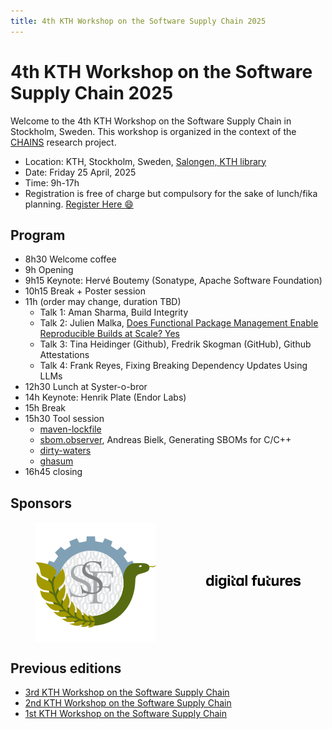 ```yaml
---
title: 4th KTH Workshop on the Software Supply Chain 2025
---
```


<meta name="og:description" content="KTH hosts the 4th CHAINS workshop where we have conversations about super cool research on software supply chain security and reliability.">
<meta property="og:url" content="https://chains.proj.kth.se/software-supply-chain-workshop-4">
<meta property="og:image" content="https://avatars.githubusercontent.com/u/104410944?s=200&v=4">

# 4th KTH Workshop on the Software Supply Chain 2025

Welcome to the 4th KTH Workshop on the Software Supply Chain in Stockholm, Sweden.
This workshop is organized in the context of the [CHAINS](https://chains.proj.kth.se/) research project.


* Location: KTH, Stockholm, Sweden, [Salongen, KTH library](https://www.kth.se/places/room/id/2ce773d5-3190-4588-8618-27ea2822000b)
* Date: Friday 25 April, 2025
* Time: 9h-17h
* Registration is free of charge but compulsory for the sake of lunch/fika planning. [Register Here 😄](https://www.kth.se/form/678a135a19c08f75a45b7dbd)

## Program

* 8h30 Welcome coffee
* 9h Opening
* 9h15 Keynote: Hervé Boutemy (Sonatype, Apache Software Foundation)
* 10h15 Break + Poster session
* 11h (order may change, duration TBD)
  * Talk 1: Aman Sharma, Build Integrity
  * Talk 2: Julien Malka, [Does Functional Package Management Enable Reproducible Builds at Scale? Yes](https://hal.science/hal-04913007)
  * Talk 3: Tina Heidinger (Github), Fredrik Skogman (GitHub), Github Attestations 
  * Talk 4: Frank Reyes, Fixing Breaking Dependency Updates Using LLMs
* 12h30 Lunch at Syster-o-bror
* 14h Keynote: Henrik Plate (Endor Labs)
* 15h Break
* 15h30 Tool session
  * [maven-lockfile](https://github.com/chains-project/maven-lockfile/)
  * [sbom.observer](https://sbom.observer/), Andreas Bielk, Generating SBOMs for C/C++ 
  * [dirty-waters](https://github.com/chains-project/dirty-waters)
  * [ghasum](https://github.com/chains-project/ghasum)
* 16h45 closing
  
## Sponsors

<div style="display: flex; justify-content: center;">
<img src="workshop_4_assets/ssf_logo.svg" alt="SSF" style="width: 200; margin: auto;"/>
  <img src="workshop_4_assets/df_logo.png" alt="Digital Futures" style="max-width: 30%; margin: auto;"/> 
</div>

## Previous editions

- [3rd KTH Workshop on the Software Supply Chain](/software-supply-chain-workshop-3.md) 
- [2nd KTH Workshop on the Software Supply Chain](/software-supply-chain-workshop-2.md)
- [1st KTH Workshop on the Software Supply Chain](/software-suppply-chain-workshop-1.md)
